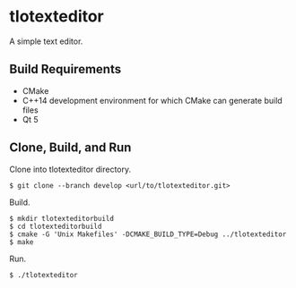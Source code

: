 # tlotexteditor

A simple text editor.

## Build Requirements

* CMake
* C++14 development environment for which CMake can generate build files
* Qt 5

## Clone, Build, and Run

Clone into tlotexteditor directory.

```
$ git clone --branch develop <url/to/tlotexteditor.git>
```

Build.

```
$ mkdir tlotexteditorbuild
$ cd tlotexteditorbuild
$ cmake -G 'Unix Makefiles' -DCMAKE_BUILD_TYPE=Debug ../tlotexteditor
$ make
```

Run.

```
$ ./tlotexteditor
```
